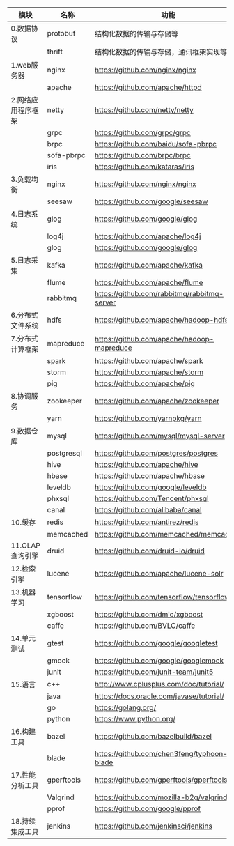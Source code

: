 
|模块|名称|功能|代码路径|
|----|----|----|----|
|0.数据协议|protobuf|结构化数据的传输与存储等|https://github.com/google/protobuf|
||thrift|结构化数据的传输与存储，通讯框架实现等|https://github.com/apache/thrift|
|1.web服务器|nginx|https://github.com/nginx/nginx|
||apache|https://github.com/apache/httpd|
|2.网络应用程序框架|netty|https://github.com/netty/netty|
||grpc|https://github.com/grpc/grpc|
||brpc|https://github.com/baidu/sofa-pbrpc|
||sofa-pbrpc|https://github.com/brpc/brpc|
||iris|https://github.com/kataras/iris|
|3.负载均衡|nginx|https://github.com/nginx/nginx|
||seesaw|https://github.com/google/seesaw|
|4.日志系统|glog|https://github.com/google/glog|
||log4j|https://github.com/apache/log4j|
||glog|https://github.com/google/glog|
|5.日志采集|kafka|https://github.com/apache/kafka|
||flume|https://github.com/apache/flume|
||rabbitmq|https://github.com/rabbitmq/rabbitmq-server|
|6.分布式文件系统|hdfs|https://github.com/apache/hadoop-hdfs|
|7.分布式计算框架|mapreduce|https://github.com/apache/hadoop-mapreduce|
||spark|https://github.com/apache/spark|
||storm|https://github.com/apache/storm|
||pig|https://github.com/apache/pig|
|8.协调服务|zookeeper|https://github.com/apache/zookeeper|
||yarn|https://github.com/yarnpkg/yarn|
|9.数据仓库|mysql|https://github.com/mysql/mysql-server|
||postgresql|https://github.com/postgres/postgres|
||hive|https://github.com/apache/hive|
||hbase|https://github.com/apache/hbase|
||leveldb|https://github.com/google/leveldb|
||phxsql|https://github.com/Tencent/phxsql|
||canal|https://github.com/alibaba/canal|
|10.缓存|redis|https://github.com/antirez/redis|
||memcached|https://github.com/memcached/memcached|
|11.OLAP查询引擎|druid|https://github.com/druid-io/druid|
|12.检索引擎|lucene|https://github.com/apache/lucene-solr|
|13.机器学习|tensorflow|https://github.com/tensorflow/tensorflow|
||xgboost|https://github.com/dmlc/xgboost|
||caffe|https://github.com/BVLC/caffe|
|14.单元测试|gtest|https://github.com/google/googletest|
||gmock|https://github.com/google/googlemock|
||junit|https://github.com/junit-team/junit5|
|15.语言|c++|http://www.cplusplus.com/doc/tutorial/|
||java|https://docs.oracle.com/javase/tutorial/|
||go|https://golang.org/|
||python|https://www.python.org/|
|16.构建工具|bazel|https://github.com/bazelbuild/bazel|
||blade|https://github.com/chen3feng/typhoon-blade|
|17.性能分析工具|gperftools|https://github.com/gperftools/gperftools|
||Valgrind|https://github.com/mozilla-b2g/valgrind|
||pprof|https://github.com/google/pprof|
|18.持续集成工具|jenkins|https://github.com/jenkinsci/jenkins|
